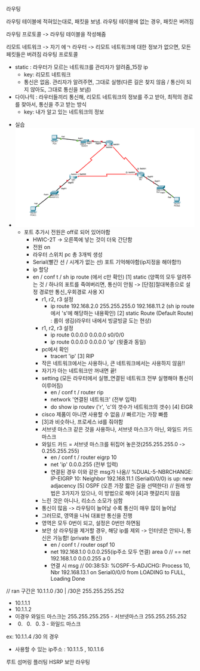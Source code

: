 라우팅

라우팅 테이블에 적혀있는대로, 패킷을 보냄.
라우팅 테이블에 없는 경우, 패킷은 버려짐

라우팅 프로토콜 -> 라우팅 테이블을 작성해줌

리모트 네트워크 -> 자기 에ㄱ
라우터 -> 리모트 네트워크에 대한 정보가 없으면, 모든 페킷들은 버려짐
라우팅 프로토콜
  - static : 라우터가 모르는 네트워크를 관리자가 알려줌_15장 ip 
    - key: 리모트 네트워크
    - 통신은 없음. 관리자가 알려주면, 그대로 실행(다른 길은 찾지 않음 / 통신이 되지 않아도, 그대로 통신을 보냄)
  - 다이나믹 : 라우터들끼리 통신해, 리모트 네트워크의 정보를 주고 받아, 최적의 경로를 찾아서, 통신을 주고 받는 방식
    - key: 내가 알고 있는 네트워크의 정보


* 실습
* ![네트워크는 총 6개](./231108.png)
  - 포트 추가시 전원은 off로 되어 있어야함
    - HWIC-2T -> 오른쪽에 넣는 것이 더욱 간단함
    - 전원 on
    - 라우터 스위치 pc 총 3개씩 생성
    - Serial(빨간 선 / 시계가 없는 선) 포트 기억해야함(ip지정을 해야함!!)
    - ip 할당
    - en / conf t / sh ip route (에서 c만 확인)
    [1] static (양쪽의 모두 알려주는 것 / 하나의 포트를 죽여버리면, 통신이 안됨 -> [단점]절대복종으로 설정 경로만 통신_우회경로 사용 X)
      * r1, r2, r3 설정
        - ip route 192.168.2.0 255.255.255.0 192.168.11.2 (sh ip route에서 's'에 해당하는 내용확인)
    [2] static Route (Default Route)
      : 룹이 생김(라우터 내에서 빙글빙글 도는 현상)
      * r1, r2, r3 설정
        -  ip route 0.0.0.0 0.0.0.0 s0/0/0
        -  ip route 0.0.0.0 0.0.0.0 'ip' (윗줄과 동일)
      * pc에서 확인
        - tracert 'ip'
    [3] RIP
      * 작은 네트워크에서는 사용하나, 큰 네트워크에서는 사용하지 않음!!
      * 자기가 아는 네트워크만 꺼내면 끝!
      * setting (모든 라우터에서 실행_연결된 네트워크 전부 실행해야 통신이 이루어짐)
        - en / conf t / router rip
        - network '연결된 네트워크' (전부 입력)
        - do show ip routev ('r', 'c'의 갯수가 네트워크의 갯수)
    [4] EIGR
      * cisco 제품이 아니면 사용할 수 없음 // 빠르기는 가장 빠름
      * [3]과 비슷하나, 프로세스 id를 줘야함
      * 서브넷 마스크 같은 것을 사용하나, 서브넷 마스크가 아닌, 와일드 카드 마스크
      * 와일드 카드 = 서브넷 마스크를 뒤집어 놓은것(255.255.255.0 -> 0.255.255.255)
        - en / conf t / router eigrp 10
        - net 'ip' 0.0.0.255 (전부 입력)
        - 연결된 경우 이와 같은 msg가 나옴// %DUAL-5-NBRCHANGE: IP-EIGRP 10: Neighbor 192.168.11.1 (Serial0/0/0) is up: new adjacency 
    [5] OSPF (오픈 가장 짧은 길을 선택한다) // 원래 방법은 3가지가 있으나, 이 방법으로 해야 [4]과 햇갈리지 않음
      * 느린 것은 아니나, 리소스 소모가 심함
      * 통신이 많음 -> 라우팅이 늘어날 수록 통신이 매우 많이 늘어남
      * 그러므로, 영역을 나눠 대표만 통신을 진행
      * 영역은 모두 0번이 되고, 설정은 0번만 하면됨
      * 보안 상 라우팅을 제거할 경우, 해당 ip를 제외 -> 인터넷은 안되나, 통신은 가능함! (private 통신)
        - en / conf t / router ospf 10
        - net 192.168.1.0 0.0.0.255(ip주소 모두 연결) area 0 // == net 192.168.1.0 0.0.0.255 a 0 
        - 연결 시 msg // 00:38:53: %OSPF-5-ADJCHG: Process 10, Nbr 192.168.13.1 on Serial0/0/0 from LOADING to FULL, Loading Done

// ran 구간은 10.1.1.0 /30 | /30은 255.255.255.252
 - 10.1.1.1
 - 10.1.1.2
- 이경우 와일드 마스크는
  255.255.255.255 - 서브넷마스크
  255.255.255.252
-   0.  0.  0.  3 - 와일드 마스크

ex: 10.1.1.4 /30 의 경우
- 사용할 수 있는 ip주소 : 10.1.1.5 , 10.1.1.6

루트 섬머링
플러팅
HSRP
보안
라우팅
